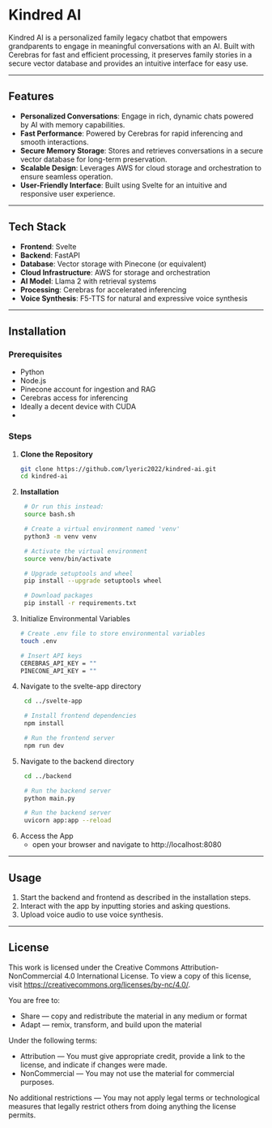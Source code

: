 # Kindred AI

Kindred AI is a personalized family legacy chatbot that empowers grandparents to engage in meaningful conversations with an AI. Built with Cerebras for fast and efficient processing, it preserves family stories in a secure vector database and provides an intuitive interface for easy use.

---

## Features
- **Personalized Conversations**: Engage in rich, dynamic chats powered by AI with memory capabilities.
- **Fast Performance**: Powered by Cerebras for rapid inferencing and smooth interactions.
- **Secure Memory Storage**: Stores and retrieves conversations in a secure vector database for long-term preservation.
- **Scalable Design**: Leverages AWS for cloud storage and orchestration to ensure seamless operation.
- **User-Friendly Interface**: Built using Svelte for an intuitive and responsive user experience.

---

## Tech Stack
- **Frontend**: Svelte
- **Backend**: FastAPI
- **Database**: Vector storage with Pinecone (or equivalent)
- **Cloud Infrastructure**: AWS for storage and orchestration
- **AI Model**: Llama 2 with retrieval systems
- **Processing**: Cerebras for accelerated inferencing
- **Voice Synthesis**: F5-TTS for natural and expressive voice synthesis

---

## Installation

### Prerequisites
- Python
- Node.js
- Pinecone account for ingestion and RAG
- Cerebras access for inferencing
- Ideally a decent device with CUDA
- 

### Steps
1. **Clone the Repository**
   ```bash
   git clone https://github.com/lyeric2022/kindred-ai.git
   cd kindred-ai

2. **Installation**
   ```bash
    # Or run this instead: 
    source bash.sh

    # Create a virtual environment named 'venv'
    python3 -m venv venv

    # Activate the virtual environment
    source venv/bin/activate

    # Upgrade setuptools and wheel
    pip install --upgrade setuptools wheel

    # Download packages
    pip install -r requirements.txt

3. Initialize Environmental Variables
    ```bash
    # Create .env file to store environmental variables
    touch .env

    # Insert API keys    
    CEREBRAS_API_KEY = ""
    PINECONE_API_KEY = ""

4. Navigate to the svelte-app directory
   ```bash
    cd ../svelte-app

    # Install frontend dependencies
    npm install

    # Run the frontend server
    npm run dev

5. Navigate to the backend directory
   ```bash
    cd ../backend

    # Run the backend server
    python main.py

    # Run the backend server
    uvicorn app:app --reload

6. Access the App
    - open your browser and navigate to http://localhost:8080

---

## Usage
1. Start the backend and frontend as described in the installation steps.
2. Interact with the app by inputting stories and asking questions.
3. Upload voice audio to use voice synthesis.

---

## License
This work is licensed under the Creative Commons Attribution-NonCommercial 4.0 International License. 
To view a copy of this license, visit https://creativecommons.org/licenses/by-nc/4.0/.

You are free to:
- Share — copy and redistribute the material in any medium or format
- Adapt — remix, transform, and build upon the material

Under the following terms:
- Attribution — You must give appropriate credit, provide a link to the license, and indicate if changes were made. 
- NonCommercial — You may not use the material for commercial purposes.

No additional restrictions — You may not apply legal terms or technological measures that legally restrict others from doing anything the license permits.

